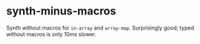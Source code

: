 synth-minus-macros
===

Synth without macros for `in-array` and `array-map`.
Surprisingly good; typed without macros is only 10ms slower.
